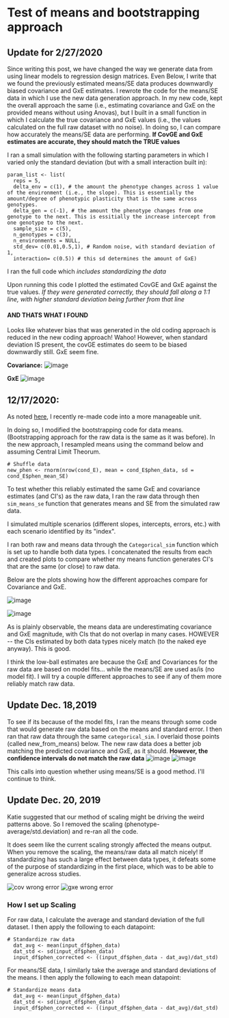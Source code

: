 # Test of means and bootstrapping approach

## Update for 2/27/2020
Since writing this post, we have changed the way we generate data from using linear models to regression design matrices. Even Below, I write that we found the previously estimated means/SE data produces downwardly biased covariance and GxE estimates. I rewrote the code for the means/SE data in which I use the new data generation approach. In my new code, kept the overall approach the same (i.e., estimating covariance and GxE on the provided means without using Anovas), but I built in a small function in which I calculate the true covariance and GxE values (i.e., the values calculated on the full raw dataset with no noise). In doing so, I can compare how accurately the means/SE data are performing. 
**If CovGE and GxE estimates are accurate, they should match the TRUE values**

I ran a small simulation with the following starting parameters in which I varied only the standard deviation (but with a small interaction built in): 
```
param_list <- list(
  reps = 5,
  delta_env = c(1), # the amount the phenotype changes across 1 value of the environment (i.e., the slope). This is essentially the amount/degree of phenotypic plasticity that is the same across genotypes.
  delta_gen = c(-1), # the amount the phenotype changes from one genotype to the next. This is essitially the increase intercept from one genotype to the next.
  sample_size = c(5), 
  n_genotypes = c(3),
  n_environments = NULL,
  std_dev= c(0.01,0.5,1), # Random noise, with standard deviation of 1,
  interaction= c(0.5)) # this sd determines the amount of GxE)
```
I ran the full code which *includes standardizing the data*

Upon running this code I plotted the estimated CovGE and GxE against the true values. *If they were generated correctly, they should fall along a 1:1 line, with higher standard deviation being further from that line*
#### AND THATS WHAT I FOUND 
Looks like whatever bias that was generated in the old coding approach is reduced in the new coding approach! Wahoo! However, when standard deviation IS present, the covGE estimates do seem to be biased downwardly still. GxE seem fine.  

**Covariance:**
![image](https://github.com/RCN-ECS/CnGV/blob/master/results/notebook_figs/CovTest_means.png)

**GxE**
![image](https://github.com/RCN-ECS/CnGV/blob/master/results/notebook_figs/GxEtest_means.png)

## 12/17/2020: 
As noted [here](https://github.com/RCN-ECS/CnGV/blob/master/notebook/20191204_Categorical_Analyses.md), I recently re-made code into a more manageable unit.

In doing so, I modified the bootstrapping code for data means. (Bootstrapping approach for the raw data is the same as it was before).
In the new approach, I resampled means using the command below and assuming Central Limit Theorum.

```#Bootstrap means
# Shuffle data 
new_phen <- rnorm(nrow(cond_E), mean = cond_E$phen_data, sd =  cond_E$phen_mean_SE)      
```
To test whether this reliably estimated the same GxE and covariance estimates (and CI's) as the raw data, I ran the raw data through then `sim_means_se` function that generates means and SE from the simulated raw data.

I simulated multiple scenarios (different slopes, intercepts, errors, etc.) with each scenario identified by its "index". 

I ran both raw and means data through the `Categorical_sim` function which is set up to handle both data types. I concatenated the results from each and created plots to compare whether my means function generates CI's that are the same (or close) to raw data.

Below are the plots showing how the different approaches compare for Covariance and GxE.

![image](https://github.com/RCN-ECS/CnGV/blob/master/img/Covariance_test.png)

![image](https://github.com/RCN-ECS/CnGV/blob/master/img/GxE_test.png)

As is plainly observable, the means data are underestimating covariance and GxE magnitude, with CIs that do not overlap in many cases. 
HOWEVER -- the CIs estimated by both data types nicely match (to the naked eye anyway). This is good. 

I think the low-ball estimates are because the GxE and Covariances for the raw data are based on model fits... while the means/SE are used as/is (no model fit). I will try a couple different approaches to see if any of them more reliably match raw data.

## Update Dec. 18,2019

To see if its because of the model fits, I ran the means through some code that would generate raw data based on the means and standard error. I then ran that raw data through the same `categorical_sim`. I overlaid those points (called new_from_means) below.  The new raw data does a better job matching the predicted covariance and GxE, as it should. **However, the confidence intervals do not match the raw data**
![image](https://github.com/RCN-ECS/CnGV/blob/master/img/Cov2.png)
![image](https://github.com/RCN-ECS/CnGV/blob/master/img/GxE2.png)

This calls into question whether using means/SE is a good method. I'll continue to think.

## Update Dec. 20, 2019
Katie suggested that our method of scaling might be driving the weird patterns above. So I removed the scaling (phenotype-average/std.deviation) and re-ran all the code. 

It does seem like the current scaling strongly affected the means output. When you remove the scaling, the means/raw data all match nicely! If standardizing has such a large effect between data types, it defeats some of the purpose of standardizing in the first place, which was to be able to generalize across studies.

![cov wrong error](https://github.com/RCN-ECS/CnGV/blob/master/img/Means_raw_covariance_nocorrection.png)
![gxe wrong error](https://github.com/RCN-ECS/CnGV/blob/master/img/Gxe_meansandraw_nocorrection.png)

### How I set up Scaling

For raw data, I calculate the average and standard deviation of the full dataset. I then apply the following to each datapoint: 
```#data
# Standardize raw data
  dat_avg <- mean(input_df$phen_data) 
  dat_std <- sd(input_df$phen_data)
  input_df$phen_corrected <- ((input_df$phen_data - dat_avg)/dat_std)
```

For means/SE data, I similarly take the average and standard deviations of the means. I then apply the following to each mean datapoint: 
```#mean
# Standardize means data
  dat_avg <- mean(input_df$phen_data) 
  dat_std <- sd(input_df$phen_data)
  input_df$phen_corrected <- ((input_df$phen_data - dat_avg)/dat_std)
  
 ```
